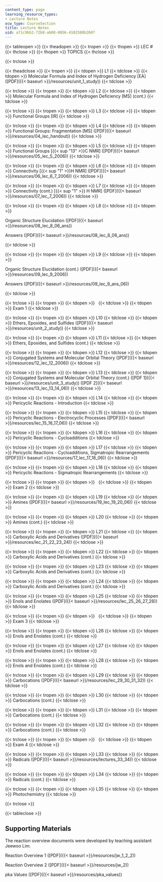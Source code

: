 ```yaml
---
content_type: page
learning_resource_types:
- Lecture Notes
ocw_type: CourseSection
title: Lecture Notes
uid: a71c9bb2-72b8-ab08-0056-4102588b2607
---
```


{{< tableopen >}}
{{< theadopen >}}
{{< tropen >}}
{{< thopen >}}
LEC #
{{< thclose >}}
{{< thopen >}}
TOPICS
{{< thclose >}}

{{< trclose >}}

{{< theadclose >}}
{{< tropen >}}
{{< tdopen >}}
L1
{{< tdclose >}}
{{< tdopen >}}
Molecular Formula and Index of Hydrogen Deficiency \[EA\] ([PDF]({{< baseurl >}}/resources/unit_1_study))
{{< tdclose >}}

{{< trclose >}}
{{< tropen >}}
{{< tdopen >}}
L2
{{< tdclose >}}
{{< tdopen >}}
Molecular Formula and Index of Hydrogen Deficiency \[MS\] (cont.)
{{< tdclose >}}

{{< trclose >}}
{{< tropen >}}
{{< tdopen >}}
L3
{{< tdclose >}}
{{< tdopen >}}
Functional Groups \[IR\]
{{< tdclose >}}

{{< trclose >}}
{{< tropen >}}
{{< tdopen >}}
L4
{{< tdclose >}}
{{< tdopen >}}
Functional Groups: Fragmentation \[MS\] ([PDF]({{< baseurl >}}/resources/04_lec_handout))
{{< tdclose >}}

{{< trclose >}}
{{< tropen >}}
{{< tdopen >}}
L5
{{< tdclose >}}
{{< tdopen >}}
Functional Groups \[{{< sup "13" >}}C NMR\] ([PDF]({{< baseurl >}}/resources/05_lec_5_2006))
{{< tdclose >}}

{{< trclose >}}
{{< tropen >}}
{{< tdopen >}}
L6
{{< tdclose >}}
{{< tdopen >}}
Connectivity \[{{< sup "1" >}}H NMR\] ([PDF]({{< baseurl >}}/resources/06_lec_6_7_2006))
{{< tdclose >}}

{{< trclose >}}
{{< tropen >}}
{{< tdopen >}}
L7
{{< tdclose >}}
{{< tdopen >}}
Connectivity (cont.) \[{{< sup "1" >}} H NMR\] ([PDF]({{< baseurl >}}/resources/07_lec_7_2006))
{{< tdclose >}}

{{< trclose >}}
{{< tropen >}}
{{< tdopen >}}
L8
{{< tdclose >}}
{{< tdopen >}}


Organic Structure Elucidation ([PDF]({{< baseurl >}}/resources/08_lec_8_06_ans))

Answers ([PDF]({{< baseurl >}}/resources/08_lec_8_06_ans))


{{< tdclose >}}

{{< trclose >}}
{{< tropen >}}
{{< tdopen >}}
L9
{{< tdclose >}}
{{< tdopen >}}


Organic Structure Elucidation (cont.) ([PDF]({{< baseurl >}}/resources/09_lec_9_2006))

Answers ([PDF]({{< baseurl >}}/resources/09_lec_9_ans_06))


{{< tdclose >}}

{{< trclose >}}
{{< tropen >}}
{{< tdopen >}}
 
{{< tdclose >}}
{{< tdopen >}}
Exam 1
{{< tdclose >}}

{{< trclose >}}
{{< tropen >}}
{{< tdopen >}}
L10
{{< tdclose >}}
{{< tdopen >}}
Ethers, Epoxides, and Sulfides ([PDF]({{< baseurl >}}/resources/unit_2_study))
{{< tdclose >}}

{{< trclose >}}
{{< tropen >}}
{{< tdopen >}}
L11
{{< tdclose >}}
{{< tdopen >}}
Ethers, Epoxides, and Sulfides (cont.)
{{< tdclose >}}

{{< trclose >}}
{{< tropen >}}
{{< tdopen >}}
L12
{{< tdclose >}}
{{< tdopen >}}
Conjugated Systems and Molecular Orbital Theory ([PDF]({{< baseurl >}}/resources/12_lec_12_2006))
{{< tdclose >}}

{{< trclose >}}
{{< tropen >}}
{{< tdopen >}}
L13
{{< tdclose >}}
{{< tdopen >}}
Conjugated Systems and Molecular Orbital Theory (cont.) ([PDF 1]({{< baseurl >}}/resources/unit_3_study)) ([PDF 2]({{< baseurl >}}/resources/13_lec_13_14_06))
{{< tdclose >}}

{{< trclose >}}
{{< tropen >}}
{{< tdopen >}}
L14
{{< tdclose >}}
{{< tdopen >}}
Pericyclic Reactions - Introduction
{{< tdclose >}}

{{< trclose >}}
{{< tropen >}}
{{< tdopen >}}
L15
{{< tdclose >}}
{{< tdopen >}}
Pericyclic Reactions - Electrocyclic Processes ([PDF]({{< baseurl >}}/resources/lec_15_16_17_06))
{{< tdclose >}}

{{< trclose >}}
{{< tropen >}}
{{< tdopen >}}
L16
{{< tdclose >}}
{{< tdopen >}}
Pericyclic Reactions - Cycloadditions
{{< tdclose >}}

{{< trclose >}}
{{< tropen >}}
{{< tdopen >}}
L17
{{< tdclose >}}
{{< tdopen >}}
Pericyclic Reactions - Cycloadditions, Sigmatropic Rearrangements ([PDF]({{< baseurl >}}/resources/17_lec_17_18_06))
{{< tdclose >}}

{{< trclose >}}
{{< tropen >}}
{{< tdopen >}}
L18
{{< tdclose >}}
{{< tdopen >}}
Pericyclic Reactions - Sigmatropic Rearrangements
{{< tdclose >}}

{{< trclose >}}
{{< tropen >}}
{{< tdopen >}}
 
{{< tdclose >}}
{{< tdopen >}}
Exam 2
{{< tdclose >}}

{{< trclose >}}
{{< tropen >}}
{{< tdopen >}}
L19
{{< tdclose >}}
{{< tdopen >}}
Amines ([PDF]({{< baseurl >}}/resources/19_lec_19_20_06))
{{< tdclose >}}

{{< trclose >}}
{{< tropen >}}
{{< tdopen >}}
L20
{{< tdclose >}}
{{< tdopen >}}
Amines (cont.)
{{< tdclose >}}

{{< trclose >}}
{{< tropen >}}
{{< tdopen >}}
L21
{{< tdclose >}}
{{< tdopen >}}
Carboxylic Acids and Derivatives ([PDF]({{< baseurl >}}/resources/lec_21_22_23_24))
{{< tdclose >}}

{{< trclose >}}
{{< tropen >}}
{{< tdopen >}}
L22
{{< tdclose >}}
{{< tdopen >}}
Carboxylic Acids and Derivatives (cont.)
{{< tdclose >}}

{{< trclose >}}
{{< tropen >}}
{{< tdopen >}}
L23
{{< tdclose >}}
{{< tdopen >}}
Carboxylic Acids and Derivatives (cont.)
{{< tdclose >}}

{{< trclose >}}
{{< tropen >}}
{{< tdopen >}}
L24
{{< tdclose >}}
{{< tdopen >}}
Carboxylic Acids and Derivatives (cont.)
{{< tdclose >}}

{{< trclose >}}
{{< tropen >}}
{{< tdopen >}}
L25
{{< tdclose >}}
{{< tdopen >}}
Enols and Enolates ([PDF]({{< baseurl >}}/resources/lec_25_26_27_28))
{{< tdclose >}}

{{< trclose >}}
{{< tropen >}}
{{< tdopen >}}
 
{{< tdclose >}}
{{< tdopen >}}
Exam 3
{{< tdclose >}}

{{< trclose >}}
{{< tropen >}}
{{< tdopen >}}
L26
{{< tdclose >}}
{{< tdopen >}}
Enols and Enolates (cont.)
{{< tdclose >}}

{{< trclose >}}
{{< tropen >}}
{{< tdopen >}}
L27
{{< tdclose >}}
{{< tdopen >}}
Enols and Enolates (cont.)
{{< tdclose >}}

{{< trclose >}}
{{< tropen >}}
{{< tdopen >}}
L28
{{< tdclose >}}
{{< tdopen >}}
Enols and Enolates (cont.)
{{< tdclose >}}

{{< trclose >}}
{{< tropen >}}
{{< tdopen >}}
L29
{{< tdclose >}}
{{< tdopen >}}
Carbocations ([PDF]({{< baseurl >}}/resources/lec_29_30_31_32))
{{< tdclose >}}

{{< trclose >}}
{{< tropen >}}
{{< tdopen >}}
L30
{{< tdclose >}}
{{< tdopen >}}
Carbocations (cont.)
{{< tdclose >}}

{{< trclose >}}
{{< tropen >}}
{{< tdopen >}}
L31
{{< tdclose >}}
{{< tdopen >}}
Carbocations (cont.)
{{< tdclose >}}

{{< trclose >}}
{{< tropen >}}
{{< tdopen >}}
L32
{{< tdclose >}}
{{< tdopen >}}
Carbocations (cont.)
{{< tdclose >}}

{{< trclose >}}
{{< tropen >}}
{{< tdopen >}}
 
{{< tdclose >}}
{{< tdopen >}}
Exam 4
{{< tdclose >}}

{{< trclose >}}
{{< tropen >}}
{{< tdopen >}}
L33
{{< tdclose >}}
{{< tdopen >}}
Radicals ([PDF]({{< baseurl >}}/resources/lectures_33_34))
{{< tdclose >}}

{{< trclose >}}
{{< tropen >}}
{{< tdopen >}}
L34
{{< tdclose >}}
{{< tdopen >}}
Radicals (cont.)
{{< tdclose >}}

{{< trclose >}}
{{< tropen >}}
{{< tdopen >}}
L35
{{< tdclose >}}
{{< tdopen >}}
Photochemistry
{{< tdclose >}}

{{< trclose >}}

{{< tableclose >}}

Supporting Materials
--------------------

The reaction overview documents were developed by teaching assistant Jeewoo Lim.

Reaction Overview 1 ([PDF]({{< baseurl >}}/resources/jw_1_2_2))

Reaction Overview 2 ([PDF]({{< baseurl >}}/resources/jw_2))

pka Values ([PDF]({{< baseurl >}}/resources/pka_values))